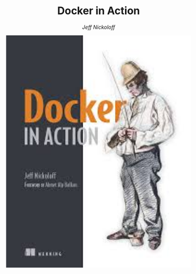 <div align="center">
  <h1> Docker in Action </h1>
  <p> <i> Jeff Nickoloff</i> </p>
</div>

<div align='center'> 
  <img src="./images/capa.png" width="600px"> 
</div>
